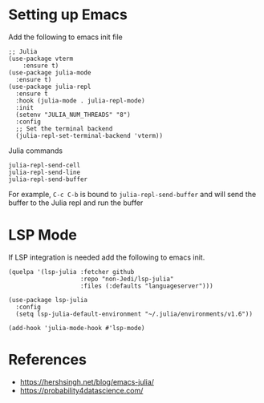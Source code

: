# Setting up Emacs

Add the following to emacs init file

```
;; Julia
(use-package vterm
    :ensure t)
(use-package julia-mode
  :ensure t)
(use-package julia-repl
  :ensure t
  :hook (julia-mode . julia-repl-mode)
  :init
  (setenv "JULIA_NUM_THREADS" "8")
  :config
  ;; Set the terminal backend
  (julia-repl-set-terminal-backend 'vterm))
```

Julia commands

```
julia-repl-send-cell
julia-repl-send-line
julia-repl-send-buffer
```

For example, `C-c C-b` is bound to `julia-repl-send-buffer` and will send the buffer 
to the Julia repl and run the buffer

# LSP Mode

If LSP integration is needed add the following to emacs init.

```
(quelpa '(lsp-julia :fetcher github
                    :repo "non-Jedi/lsp-julia"
                    :files (:defaults "languageserver")))

(use-package lsp-julia
  :config
  (setq lsp-julia-default-environment "~/.julia/environments/v1.6"))

(add-hook 'julia-mode-hook #'lsp-mode)
```

# References

* https://hershsingh.net/blog/emacs-julia/
* https://probability4datascience.com/
